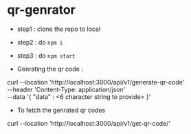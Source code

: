 # qr-genrator
- step1 : clone the repo to local
- step2 : do `npm i` 
- step3 : do `npm start`


- Genrating the qr code : 

curl --location 'http://localhost:3000/api/v1/generate-qr-code' \
--header 'Content-Type: application/json' \
--data '{
    "data" : <6 character string to provide>
}'


- To fetch the genrated qr codes

curl --location 'http://localhost:3000/api/v1/get-qr-code/<qrCode>'




